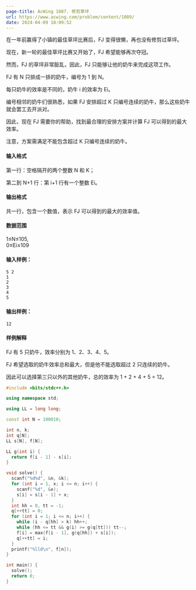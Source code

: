 ```yaml
---
page-title: AcWing 1087. 修剪草坪
url: https://www.acwing.com/problem/content/1089/
date: 2024-04-09 18:09:52
---
```

在一年前赢得了小镇的最佳草坪比赛后，FJ 变得很懒，再也没有修剪过草坪。

现在，新一轮的最佳草坪比赛又开始了，FJ 希望能够再次夺冠。

然而，FJ 的草坪非常脏乱，因此，FJ 只能够让他的奶牛来完成这项工作。

FJ 有 N 只排成一排的奶牛，编号为 1 到 N。

每只奶牛的效率是不同的，奶牛 i 的效率为 Ei。

编号相邻的奶牛们很熟悉，如果 FJ 安排超过 K 只编号连续的奶牛，那么这些奶牛就会罢工去开派对。

因此，现在 FJ 需要你的帮助，找到最合理的安排方案并计算 FJ 可以得到的最大效率。

注意，方案需满足不能包含超过 K 只编号连续的奶牛。

#### 输入格式

第一行：空格隔开的两个整数 N 和 K；

第二到 N+1 行：第 i+1 行有一个整数 Ei。

#### 输出格式

共一行，包含一个数值，表示 FJ 可以得到的最大的效率值。

#### 数据范围

1≤N≤105,  
0≤Ei≤109

#### 输入样例：

```
5 2
1
2
3
4
5
```

#### 输出样例：

```
12
```

#### 样例解释

FJ 有 5 只奶牛，效率分别为 1、2、3、4、5。

FJ 希望选取的奶牛效率总和最大，但是他不能选取超过 2 只连续的奶牛。

因此可以选择第三只以外的其他奶牛，总的效率为 1 + 2 + 4 + 5 = 12。

```cpp
#include <bits/stdc++.h>

using namespace std;

using LL = long long;

const int N = 100010;

int n, k;
int q[N];
LL s[N], f[N];

LL g(int i) {
  return f[i - 1] - s[i];
}

void solve() {
  scanf("%d%d", &n, &k);
  for (int i = 1, x; i <= n; i++) {
    scanf("%d", &x);
    s[i] = s[i - 1] + x;
  }
  int hh = 0, tt = -1;
  q[++tt] = 0;
  for (int i = 1; i <= n; i++) {
    while (i - q[hh] > k) hh++;
    while (hh <= tt && g(i) >= g(q[tt])) tt--;
    f[i] = max(f[i - 1], g(q[hh]) + s[i]);
    q[++tt] = i;
  }
  printf("%lld\n", f[n]);
}

int main() {
  solve();
  return 0;
}
```